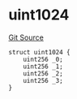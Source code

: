 # uint1024
[Git Source](https://github.com/thrackle-io/uint1024/blob/56b62e1f24eb8a68446e9c102092b31260993822/src/UintTypes.sol)


```solidity
struct uint1024 {
    uint256 _0;
    uint256 _1;
    uint256 _2;
    uint256 _3;
}
```

